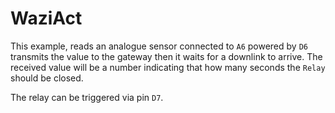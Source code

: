 # WaziAct

This example, reads an analogue sensor connected to `A6` powered by `D6` transmits the value to the gateway then it waits for a downlink to arrive.
The received value will be a number indicating that how many seconds the `Relay` should be closed.

The relay can be triggered via pin `D7`.

